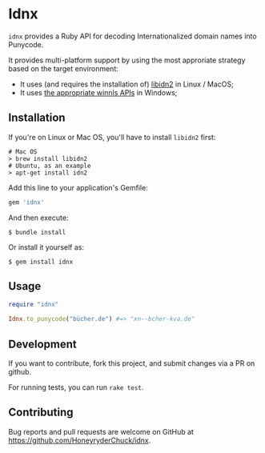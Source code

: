 # Idnx


`idnx` provides a Ruby API for decoding Internationalized domain names into Punycode.

It provides multi-platform support by using the most approriate strategy based on the target environment:

* It uses (and requires the installation of) [libidn2](https://github.com/libidn/libidn2) in Linux / MacOS;
* It uses [the appropriate winnls APIs](https://docs.microsoft.com/en-us/windows/win32/api/winnls/nf-winnls-idntoascii) in Windows;

## Installation

If you're on Linux or Mac OS, you'll have to install `libidn2` first:

```
# Mac OS
> brew install libidn2
# Ubuntu, as an example
> apt-get install idn2
```

Add this line to your application's Gemfile:

```ruby
gem 'idnx'
```

And then execute:

    $ bundle install

Or install it yourself as:

    $ gem install idnx

## Usage

```ruby
require "idnx"

Idnx.to_punycode("bücher.de") #=> "xn--bcher-kva.de"
```

## Development

If you want to contribute, fork this project, and submit changes via a PR on github.

For running tests, you can run `rake test`.

## Contributing

Bug reports and pull requests are welcome on GitHub at https://github.com/HoneyryderChuck/idnx.
